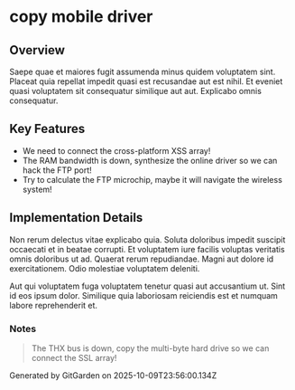 # copy mobile driver

## Overview
Saepe quae et maiores fugit assumenda minus quidem voluptatem sint. Placeat quia repellat impedit quasi est recusandae aut est nihil. Et eveniet quasi voluptatem sit consequatur similique aut aut. Explicabo omnis consequatur.

## Key Features
- We need to connect the cross-platform XSS array!
- The RAM bandwidth is down, synthesize the online driver so we can hack the FTP port!
- Try to calculate the FTP microchip, maybe it will navigate the wireless system!

## Implementation Details
Non rerum delectus vitae explicabo quia. Soluta doloribus impedit suscipit occaecati et in beatae corrupti. Et voluptatem iure facilis voluptas veritatis omnis doloribus ut ad. Quaerat rerum repudiandae. Magni aut dolore id exercitationem. Odio molestiae voluptatem deleniti.
 Aut qui voluptatem fuga voluptatem tenetur quasi aut accusantium ut. Sint id eos ipsum dolor. Similique quia laboriosam reiciendis est et numquam labore reprehenderit et.

### Notes
> The THX bus is down, copy the multi-byte hard drive so we can connect the SSL array!

Generated by GitGarden on 2025-10-09T23:56:00.134Z